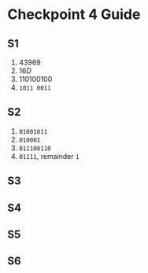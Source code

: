 # Checkpoint 4 Guide 

## S1

1. $43969$
2. $16D$
3. $110100100$
4. `1011 0011`

## S2

1. `01001011`
2. `010001`
3. `011100110`
4. `01111`, remainder `1`

## S3

## S4 

## S5

## S6
